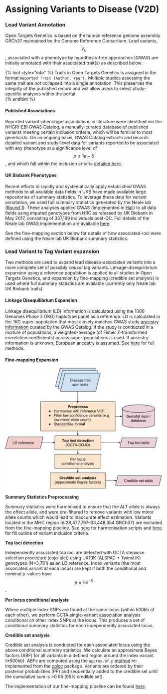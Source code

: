 # Assigning Variants to Disease \(V2D\)

### Lead Variant Annotation

Open Targets Genetics is based on the human reference genome assembly GRCh37 maintained by the Genome Reference Consortium. Lead variants, $$V_L$$, associated with a phenotype by hypothesis-free approaches \(GWAS\) are initially annotated with their associated trait\(s\) as described below:

{% hint style="info" %}
Traits in Open Targets Genetics is assigned in the format `Reported Trait (Author, Year).`  Multiple studies assessing the same trait are _not_ collapsed into a single annotation. This preserves the integrity of the published record and will allow users to select study-specific analyses within the portal.  
{% endhint %}

#### Published Associations

Reported variant-phenotype associations in literature were identified _via_ the NHGRI-EBI GWAS Catalog, a manually-curated database of published variants meeting certain inclusion criteria, which will be familiar to most geneticists. On an ongoing basis, GWAS Catalog extracts and records detailed variant and study-level data for variants reported to be associated with any phenotype at a significance level of $$p≤1e−5$$, and which fall within the inclusion criteria [detailed here](https://www.ebi.ac.uk/gwas/docs/methods/criteria).

#### UK Biobank Phenotypes

Recent efforts to rapidly and systematically apply established GWAS methods to all available data fields in UKB have made available large repositories of summary statistics. To leverage these data for variant annotation, we used full summary statistics generated by the Neale lab \([Round 1](http://www.nealelab.is/uk-biobank/)\). These analyses applied GWAS \(implemented in [Hail](https://hail.is/)\) to all data fields using imputed genotypes from HRC as released by UK Biobank in May 2017, consisting of 337,199 individuals post-QC. Full details of the Neale lab GWAS implementation are available [here](http://www.nealelab.is/blog/2017/9/11/details-and-considerations-of-the-uk-biobank-gwas).

See the fine-mapping section below for details of how associated-loci were defined using the Neale lab UK Biobank summary statistics.

### Lead Variant to Tag Variant expansion

Two methods are used to expand lead disease-associated variants into a more complete set of possibly _causal_ tag variants. Linkage-disequilibrium expansion using a reference population is applied to all studies in Open Targets Genetics, and expansion by fine-mapping \(credible set analysis\) is used where full summary statistics are available \(currently only Neale lab UK Biobank traits\).

#### Linkage Disequilibrium Expansion

Linkage disequilibrium \(LD\) information is calculated using the 1000 Genomes Phase 3 \(1KG\) haplotype panel as a reference. LD is calculated in the 1KG super-population that most closely matches GWAS study [ancestry information](https://www.ebi.ac.uk/gwas/ancestry) curated by the GWAS Catalog. If the study is conducted in a mixture of populations, a weighted-average \(of Fisher Z-transformed correlation coefficients\) across super-populations is used. If ancestry information is unknown, European ancestry is assumed. See [here](https://github.com/opentargets/v2d_data#ld-table-methods) for full methods.

#### Fine-mapping Expansion

![Overview of the fine-mapping pipeline](../.gitbook/assets/finemapping_overview_figure.png)

**Summary Statistics Preprocessing**

Summary statistics were harmonised to ensure that the ALT allele is always the effect allele, and were pre-filtered to remove variants with low minor allele counts which would lead to inaccurate effect estimation. Variants located in the MHC region \(6:28,477,797–33,448,354 GRCh37\) are excluded from the fine-mapping pipeline. See [here](https://github.com/opentargets/sumstat_harmoniser) for harmonisation scripts and [here](https://github.com/opentargets/sumstat_data#requirements-when-adding-new-datasets) for fill outline of variant inclusion criteria.

**Top loci detection**

Independently associated top loci are detected with GCTA stepwise selection procedure \(cojo-slct\) using UK10K \(ALSPAC + TwinsUK\) genotypes \(N=3,781\) as an LD reference. Index variants \(the most associated variant at each locus\) are kept if both the conditional and nominal p-values have $$p≤5e^{-8}$$ . 

**Per locus conditional analysis**

Where multiple index SNPs are found at the same locus \(within 500kb of each other\), we perform GCTA single-variant association analysis conditional on other index SNPs at the locus. This produces a set of conditional summary statistics for each independently associated locus.

**Credible set analysis**

Credible set analysis is conducted for each associated locus using the above conditional summary statistics. We calculate an approximate Bayes factors \(ABF\) for all variants in a defined region around the index variant \(±500kb\). ABFs are computed using the `approx.bf.p` [method](https://github.com/chr1swallace/coloc/blob/master/R/claudia.R#L67) re-implemented from the [_coloc_](https://journals.plos.org/plosgenetics/article?id=10.1371/journal.pgen.1004383) package. Variants are ordered by their posterior probabilities \(PP\) and sequentially added to the credible set until the cumulative sum is &gt;0.95 \(95% credible set\).

The implementation of our fine-mapping pipeline can be found [here](https://github.com/opentargets/finemapping).


